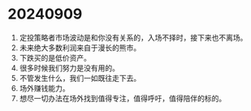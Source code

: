 # 20240909

1. 定投策略者市场波动是和你没有关系的，入场不择时，接下来也不离场。
2. 未来绝大多数利润来自于漫长的熊市。
3. 下跌买的是低价资产。
4. 很多时候我们努力是没有用的。
5. 不管发生什么，我们一如既往走下去。
6. 场外赚钱能力。
7. 想尽一切办法在场外找到值得专注，值得呼吁，值得陪伴的标的。